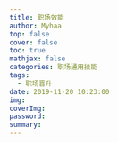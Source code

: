 ```yaml
---
title: 职场效能
author: Myhaa
top: false
cover: false
toc: true
mathjax: false
categories: 职场通用技能
tags:
  - 职场晋升
date: 2019-11-20 10:23:00
img:
coverImg:
password:
summary:
---
```

